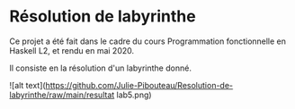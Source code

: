 # Résolution de labyrinthe

Ce projet a été fait dans le cadre du cours Programmation fonctionnelle en Haskell L2, et rendu en mai 2020.

Il consiste en la résolution d'un labyrinthe donné.

![alt text](https://github.com/Julie-Pibouteau/Resolution-de-labyrinthe/raw/main/resultat lab5.png)

